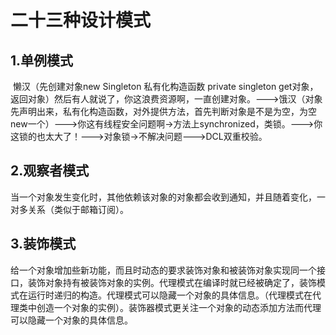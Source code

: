 # 						二十三种设计模式

## 1.单例模式

​	懒汉（先创建对象new Singleton 私有化构造函数 private singleton get对象，返回对象）然后有人就说了，你这浪费资源啊，一直创建对象。--->饿汉（对象先声明出来，私有化构造函数，对外提供方法，首先判断对象是不是为空，为空 new一个）--->你这有线程安全问题啊->方法上synchronized，类锁。--->你这锁的也太大了！--->对象锁->不解决问题--->DCL双重校验。

## 2.观察者模式

​	当一个对象发生变化时，其他依赖该对象的对象都会收到通知，并且随着变化，一对多关系（类似于邮箱订阅）。

## 3.装饰模式

​	给一个对象增加些新功能，而且时动态的要求装饰对象和被装饰对象实现同一个接口，装饰对象持有被装饰对象的实例。代理模式在编译时就已经被确定了，装饰模式在运行时递归的构造。代理模式可以隐藏一个对象的具体信息。（代理模式在代理类中创造一个对象的实例）。装饰器模式更关注一个对象的动态添加方法而代理可以隐藏一个对象的具体信息。